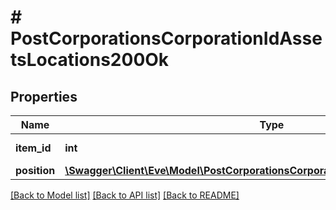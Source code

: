 # # PostCorporationsCorporationIdAssetsLocations200Ok

## Properties

Name | Type | Description | Notes
------------ | ------------- | ------------- | -------------
**item_id** | **int** | item_id integer |
**position** | [**\Swagger\Client\Eve\Model\PostCorporationsCorporationIdAssetsLocationsPosition**](PostCorporationsCorporationIdAssetsLocationsPosition.md) |  |

[[Back to Model list]](../../README.md#models) [[Back to API list]](../../README.md#endpoints) [[Back to README]](../../README.md)
